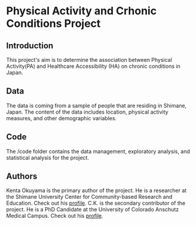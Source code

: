 # Physical Activity and Crhonic Conditions Project

## Introduction

This project's aim is to determine the association between Physical Activity(PA) and Healthcare Accessibility (HA) on chronic conditions in Japan.

## Data

The data is coming from a sample of people that are residing in Shimane, Japan. The content of the data includes location, physical activity measures, and other demographic variables.

## Code

The /code folder contains the data management, exploratory analysis, and statistical analysis for the project.

## Authors

Kenta Okuyama is the primary author of the project. He is a researcher at the Shimane University Center for Community-based Research and Education. Check out his [profile](https://www.linkedin.com/in/kenta-okuyama-31b425a2/). C.K. is the secondary contributor of the project. He is a PhD Candidate at the University of Colorado Anschutz Medical Campus. Check out his [profile](https://www.linkedin.com/in/chonggg511/).


